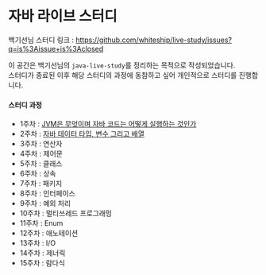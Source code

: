 # 자바 라이브 스터디
백기선님 스터디 링크 : https://github.com/whiteship/live-study/issues?q=is%3Aissue+is%3Aclosed<br>

이 공간은 백기선님의 `java-live-study`를 정리하는 목적으로 작성되었습니다.<br>
스터디가 종료된 이후 해당 스터디의 과정에 동참하고 싶어 개인적으로 스터디를 진행합니다.

#### 스터디 과정
- 1주차 : <a href="https://github.com/JMsuper/whiteship-live-study-java/blob/main/1%EC%A3%BC%EC%B0%A8%20:%20%20JVM%EC%9D%80%20%EB%AC%B4%EC%97%87%EC%9D%B4%EB%A9%B0%20%EC%9E%90%EB%B0%94%20%EC%BD%94%EB%93%9C%EB%8A%94%20%EC%96%B4%EB%96%BB%EA%B2%8C%20%EC%8B%A4%ED%96%89%ED%95%98%EB%8A%94%20%EA%B2%83%EC%9D%B8%EA%B0%80.md">JVM은 무엇이며 자바 코드는 어떻게 실행하는 것인가</a>
- 2주차 : <a href="https://github.com/JMsuper/whiteship-live-study-java/blob/main/2%EC%A3%BC%EC%B0%A8%20:%20%EC%9E%90%EB%B0%94%20%EB%8D%B0%EC%9D%B4%ED%84%B0%20%ED%83%80%EC%9E%85%2C%20%EB%B3%80%EC%88%98%20%EA%B7%B8%EB%A6%AC%EA%B3%A0%20%EB%B0%B0%EC%97%B4.md">자바 데이터 타입, 변수 그리고 배열</a>
- 3주차 : 연산자
- 4주차 : 제어문
- 5주차 : 클래스
- 6주차 : 상속
- 7주차 : 패키지
- 8주차 : 인터페이스
- 9주차 : 예외 처리
- 10주차 : 멀티쓰레드 프로그래밍
- 11주차 : Enum
- 12주차 : 애노테이션
- 13주차 : I/O
- 14주차 : 제너릭
- 15주차 : 람다식
